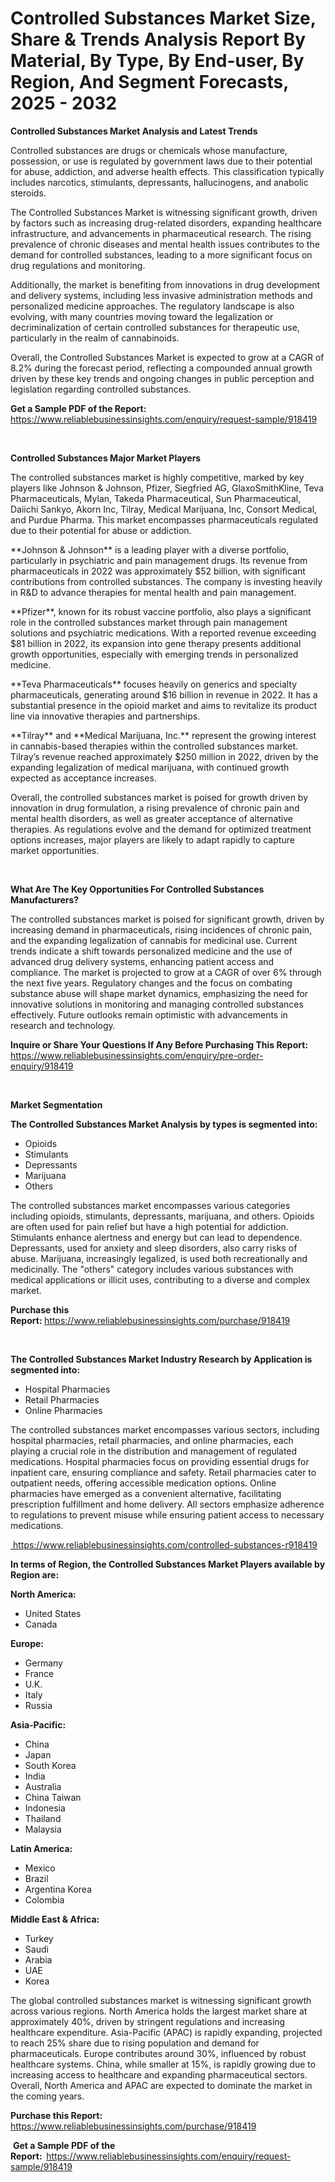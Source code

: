 <p><h1>Controlled Substances Market Size, Share & Trends Analysis Report By Material, By Type, By End-user, By Region, And Segment Forecasts, 2025 - 2032</h1></p><p><strong>Controlled Substances Market Analysis and Latest Trends</strong></p>
<p><p>Controlled substances are drugs or chemicals whose manufacture, possession, or use is regulated by government laws due to their potential for abuse, addiction, and adverse health effects. This classification typically includes narcotics, stimulants, depressants, hallucinogens, and anabolic steroids. </p><p>The Controlled Substances Market is witnessing significant growth, driven by factors such as increasing drug-related disorders, expanding healthcare infrastructure, and advancements in pharmaceutical research. The rising prevalence of chronic diseases and mental health issues contributes to the demand for controlled substances, leading to a more significant focus on drug regulations and monitoring. </p><p>Additionally, the market is benefiting from innovations in drug development and delivery systems, including less invasive administration methods and personalized medicine approaches. The regulatory landscape is also evolving, with many countries moving toward the legalization or decriminalization of certain controlled substances for therapeutic use, particularly in the realm of cannabinoids. </p><p>Overall, the Controlled Substances Market is expected to grow at a CAGR of 8.2% during the forecast period, reflecting a compounded annual growth driven by these key trends and ongoing changes in public perception and legislation regarding controlled substances.</p></p>
<p><strong>Get a Sample PDF of the Report:&nbsp;</strong> <a href="https://www.reliablebusinessinsights.com/enquiry/request-sample/918419?utm_campaign=3089&utm_medium=2&utm_source=Github&utm_content=ia&utm_term=17042025&utm_id=controlled-substances">https://www.reliablebusinessinsights.com/enquiry/request-sample/918419</a></p>
<p>&nbsp;</p>
<p><strong>Controlled Substances Major Market Players</strong></p>
<p><p>The controlled substances market is highly competitive, marked by key players like Johnson & Johnson, Pfizer, Siegfried AG, GlaxoSmithKline, Teva Pharmaceuticals, Mylan, Takeda Pharmaceutical, Sun Pharmaceutical, Daiichi Sankyo, Akorn Inc, Tilray, Medical Marijuana, Inc, Consort Medical, and Purdue Pharma. This market encompasses pharmaceuticals regulated due to their potential for abuse or addiction.</p><p>**Johnson & Johnson** is a leading player with a diverse portfolio, particularly in psychiatric and pain management drugs. Its revenue from pharmaceuticals in 2022 was approximately $52 billion, with significant contributions from controlled substances. The company is investing heavily in R&D to advance therapies for mental health and pain management.</p><p>**Pfizer**, known for its robust vaccine portfolio, also plays a significant role in the controlled substances market through pain management solutions and psychiatric medications. With a reported revenue exceeding $81 billion in 2022, its expansion into gene therapy presents additional growth opportunities, especially with emerging trends in personalized medicine.</p><p>**Teva Pharmaceuticals** focuses heavily on generics and specialty pharmaceuticals, generating around $16 billion in revenue in 2022. It has a substantial presence in the opioid market and aims to revitalize its product line via innovative therapies and partnerships.</p><p>**Tilray** and **Medical Marijuana, Inc.** represent the growing interest in cannabis-based therapies within the controlled substances market. Tilray’s revenue reached approximately $250 million in 2022, driven by the expanding legalization of medical marijuana, with continued growth expected as acceptance increases.</p><p>Overall, the controlled substances market is poised for growth driven by innovation in drug formulation, a rising prevalence of chronic pain and mental health disorders, as well as greater acceptance of alternative therapies. As regulations evolve and the demand for optimized treatment options increases, major players are likely to adapt rapidly to capture market opportunities.</p></p>
<p>&nbsp;</p>
<p><strong>What Are The Key Opportunities For Controlled Substances Manufacturers?</strong></p>
<p><p>The controlled substances market is poised for significant growth, driven by increasing demand in pharmaceuticals, rising incidences of chronic pain, and the expanding legalization of cannabis for medicinal use. Current trends indicate a shift towards personalized medicine and the use of advanced drug delivery systems, enhancing patient access and compliance. The market is projected to grow at a CAGR of over 6% through the next five years. Regulatory changes and the focus on combating substance abuse will shape market dynamics, emphasizing the need for innovative solutions in monitoring and managing controlled substances effectively. Future outlooks remain optimistic with advancements in research and technology.</p></p>
<p><strong>Inquire or Share Your Questions If Any Before Purchasing This Report:</strong> <a href="https://www.reliablebusinessinsights.com/enquiry/pre-order-enquiry/918419?utm_campaign=3089&utm_medium=2&utm_source=Github&utm_content=ia&utm_term=17042025&utm_id=controlled-substances">https://www.reliablebusinessinsights.com/enquiry/pre-order-enquiry/918419</a></p>
<p>&nbsp;</p>
<p><strong>Market Segmentation</strong></p>
<p><strong>The Controlled Substances Market Analysis by types is segmented into:</strong></p>
<p><ul><li>Opioids</li><li>Stimulants</li><li>Depressants</li><li>Marijuana</li><li>Others</li></ul></p>
<p><p>The controlled substances market encompasses various categories including opioids, stimulants, depressants, marijuana, and others. Opioids are often used for pain relief but have a high potential for addiction. Stimulants enhance alertness and energy but can lead to dependence. Depressants, used for anxiety and sleep disorders, also carry risks of abuse. Marijuana, increasingly legalized, is used both recreationally and medicinally. The "others" category includes various substances with medical applications or illicit uses, contributing to a diverse and complex market.</p></p>
<p><strong>Purchase this Report:&nbsp;</strong><a href="https://www.reliablebusinessinsights.com/purchase/918419?utm_campaign=3089&utm_medium=2&utm_source=Github&utm_content=ia&utm_term=17042025&utm_id=controlled-substances">https://www.reliablebusinessinsights.com/purchase/918419</a></p>
<p>&nbsp;</p>
<p><strong>The Controlled Substances Market Industry Research by Application is segmented into:</strong></p>
<p><ul><li>Hospital Pharmacies</li><li>Retail Pharmacies</li><li>Online Pharmacies</li></ul></p>
<p><p>The controlled substances market encompasses various sectors, including hospital pharmacies, retail pharmacies, and online pharmacies, each playing a crucial role in the distribution and management of regulated medications. Hospital pharmacies focus on providing essential drugs for inpatient care, ensuring compliance and safety. Retail pharmacies cater to outpatient needs, offering accessible medication options. Online pharmacies have emerged as a convenient alternative, facilitating prescription fulfillment and home delivery. All sectors emphasize adherence to regulations to prevent misuse while ensuring patient access to necessary medications.</p></p>
<p><a href="https://www.reliablebusinessinsights.com/controlled-substances-r918419?utm_campaign=3089&utm_medium=2&utm_source=Github&utm_content=ia&utm_term=17042025&utm_id=controlled-substances">&nbsp;https://www.reliablebusinessinsights.com/controlled-substances-r918419</a></p>
<p><strong>In terms of Region, the Controlled Substances Market Players available by Region are:</strong></p>
<p>
    <p> <strong> North America: </strong>
        <ul>
            <li>United States</li>
            <li>Canada</li>
        </ul>
        </p> 
    <p> <strong> Europe: </strong>
        <ul>
            <li>Germany</li>
            <li>France</li>
            <li>U.K.</li>
            <li>Italy</li>
            <li>Russia</li>
        </ul>
        </p> 
    <p> <strong> Asia-Pacific: </strong>
        <ul>
            <li>China</li>
            <li>Japan</li>
            <li>South Korea</li>
            <li>India</li>
            <li>Australia</li>
            <li>China Taiwan</li>
            <li>Indonesia</li>
            <li>Thailand</li>
            <li>Malaysia</li>
        </ul>
        </p> 
    <p> <strong> Latin America: </strong>
        <ul>
            <li>Mexico</li>
            <li>Brazil</li>
            <li>Argentina Korea</li>
            <li>Colombia</li>
        </ul>
        </p> 
    <p> <strong> Middle East & Africa: </strong>
        <ul>
            <li>Turkey</li>
            <li>Saudi</li>
            <li>Arabia</li>
            <li>UAE</li>
            <li>Korea</li>
        </ul>
    </p>
    </p>
<p><p>The global controlled substances market is witnessing significant growth across various regions. North America holds the largest market share at approximately 40%, driven by stringent regulations and increasing healthcare expenditure. Asia-Pacific (APAC) is rapidly expanding, projected to reach 25% share due to rising population and demand for pharmaceuticals. Europe contributes around 30%, influenced by robust healthcare systems. China, while smaller at 15%, is rapidly growing due to increasing access to healthcare and expanding pharmaceutical sectors. Overall, North America and APAC are expected to dominate the market in the coming years.</p></p>
<p><strong>Purchase this Report: </strong><a href="https://www.reliablebusinessinsights.com/purchase/918419?utm_campaign=3089&utm_medium=2&utm_source=Github&utm_content=ia&utm_term=17042025&utm_id=controlled-substances">https://www.reliablebusinessinsights.com/purchase/918419</a></p>
<p>&nbsp;<strong>Get a Sample PDF of the Report:&nbsp;&nbsp;</strong><a href="https://www.reliablebusinessinsights.com/enquiry/request-sample/918419?utm_campaign=3089&utm_medium=2&utm_source=Github&utm_content=ia&utm_term=17042025&utm_id=controlled-substances">https://www.reliablebusinessinsights.com/enquiry/request-sample/918419</a></p>
<p><strong></strong></p>
<p><p></p><p></p><p></p></p>